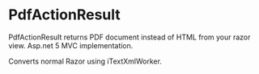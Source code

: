# PdfActionResult
PdfActionResult returns PDF document instead of HTML from your razor view. Asp.net 5 MVC implementation. 

Converts normal Razor using iTextXmlWorker.
